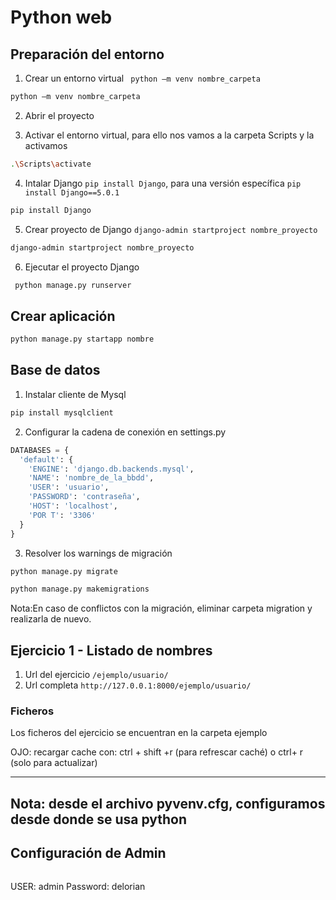 # Python web

## Preparación del entorno

  1. Crear un entorno virtual ``` python –m venv nombre_carpeta```
  ```bash
  python –m venv nombre_carpeta
  ```

  2. Abrir el proyecto

  3. Activar el entorno virtual, para ello nos vamos a la carpeta Scripts y la activamos
  ```bash
  .\Scripts\activate
  ```

  4. Intalar Django ```pip install Django```, para una versión específica ```pip install Django==5.0.1```
  ```bash
  pip install Django
  ```

 5. Crear proyecto de Django ```django-admin startproject nombre_proyecto```
  ```bash
  django-admin startproject nombre_proyecto
  ``` 

  6. Ejecutar el proyecto Django
  ```bash
   python manage.py runserver
  ``` 

## Crear aplicación 

```bash
python manage.py startapp nombre
```

## Base de datos

  1. Instalar cliente de Mysql
  ```bash
  pip install mysqlclient
  ```

  2. Configurar la cadena de conexión en settings.py
  ```python
  DATABASES = {
    'default': {
      'ENGINE': 'django.db.backends.mysql',
      'NAME': 'nombre_de_la_bbdd',
      'USER': 'usuario',
      'PASSWORD': 'contraseña',
      'HOST': 'localhost',
      'POR T': '3306'
    }
  }
  ```

  3. Resolver los warnings de migración
  ```bash
  python manage.py migrate
  
  python manage.py makemigrations
  ```
  
Nota:En caso de conflictos con la migración, eliminar carpeta migration y realizarla de nuevo. 

## Ejercicio 1 - Listado de nombres

  1. Url del ejercicio ```/ejemplo/usuario/```
  2. Url completa ```http://127.0.0.1:8000/ejemplo/usuario/```

### Ficheros
Los ficheros del ejercicio se encuentran en la carpeta ejemplo


OJO: recargar cache con: ctrl + shift +r (para  refrescar caché) o ctrl+ r (solo para actualizar)

---------------------------------------------------------------------------------------
Nota: desde el archivo pyvenv.cfg, configuramos desde donde se usa python
---------------------------------------------------------------------------------------

## Configuración de Admin

```python manage.py createsuperuser
```

USER: admin
Password: delorian


